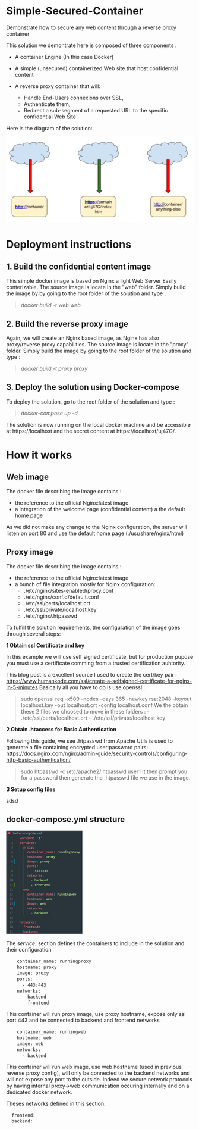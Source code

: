 # Simple-Secured-Container
Demonstrate how to secure any web content through a reverse proxy container

This solution we demontrate here is composed of three components :
  - A container Engine (In this case Docker)
  
  - A simple (unsecured) containerized Web site that host confidential content
  
  - A reverse proxy container that will:
      - Handle End-Users connexions over SSL, 
      - Authenticate them,
      - Redirect a sub-segment of a requested URL to the specific confidential Web Site
      
Here is the diagram of the solution:

<img src="https://github.com/pierremgagnon/simple-secured-container/blob/master/Diagram.png" width="600">

# Deployment instructions
 
 ## 1. Build the confidential content image
 
 This simple docker image is based on Nginx a light Web Server Easily conterizable.
 The source image is locate in the "web" folder.
 Simply build the image by by going to the root folder of the solution and type :
 > *docker build -t web web*

 ## 2. Build the reverse proxy image
 
 Again, we will create an Nginx based image, as Nginx has also proxy/reverse proxy capabilities.
 The source image is locate in the "proxy" folder.
 Simply build the image by going to the root folder of the solution and type :
 > *docker build -t proxy proxy*

 ## 3. Deploy the solution using Docker-compose
 
To deploy the solution, go to the root folder of the solution and type :
> *docker-compose up -d*

The solution is now running on the local docker machine and be accessible at https://localhost and the secret content at https://localhost/uj47G/. 
 
# How it works

## Web image
 
The docker file describing the image contains :
  - the reference to the official Nginx:latest image
  - a integration of the welcome page (confidential content) a the default home page

As we did not make any change to the Nginx configuration, the server will listen on port 80 and use the default home page (./usr/share/nginx/html) 
 
     
## Proxy image
 
  The docker file describing the image contains :
  - the reference to the official Nginx:latest image
  - a bunch of file integration mostly for Nginx configuration:
    - ./etc/nginx/sites-enabled/proxy.conf
    - ./etc/nginx/conf.d/default.conf 
    - ./etc/ssl/certs/localhost.crt
    - ./etc/ssl/private/localhost.key
    - ./etc/nginx/.htpasswd
 
 To fulfill the solution requirements, the configuration of the image goes through several steps:
 
 **1 Obtain ssl Certificate and key**
 
 In this example we will use self signed certificate, but for production pupose you must use a certificate comming from a trusted certification auhtority.
 
This blog post is a excellent source I used to create the cert/key pair : https://www.humankode.com/ssl/create-a-selfsigned-certificate-for-nginx-in-5-minutes 
Basically all you have to do is use openssl :
 > sudo openssl req -x509 -nodes -days 365 -newkey rsa:2048 -keyout localhost.key -out localhost.crt -config localhost.conf
 We the obtain these 2 files we choosed to move in these folders :
     - ./etc/ssl/certs/localhost.crt
    - ./etc/ssl/private/localhost.key
 
 
 **2 Obtain .htaccess for Basic Authentication**
 
 Following this guide, we see .htpasswd from Apache Utils is used to generate a file containing encrypted user:password pairs:
 https://docs.nginx.com/nginx/admin-guide/security-controls/configuring-http-basic-authentication/
> sudo htpasswd -c /etc/apache2/.htpasswd user1
It then prompt you for a password then generate the .htpasswd file we use in the image.
 
 **3 Setup config files**
 
 sdsd

## docker-compose.yml structure
 
<img src="https://github.com/pierremgagnon/simple-secured-container/blob/master/dc.png" width="205">
 
The *service:* section defines the containers to include in the solution and their configuration 

``` proxy:
    container_name: runningproxy
    hostname: proxy
    image: proxy
    ports:
      - 443:443
    networks:
      - backend
      - frontend
```
This container will run proxy image, use proxy hostname, expose only ssl port 443 and be connected to backend and frontend networks

``` web:
    container_name: runningweb
    hostname: web
    image: web
    networks:
      - backend
```
This container will run web image, use web hostname (used in previous reverse proxy config), will only be connected to the backend networks and will not expose any port to the outside. 
Indeed we secure network protocols by having internal proxy->web communication occuring internally and on a dedicated docker network.

Theses networks defined in this section:      
```networks:
  frontend:
  backend:
```


